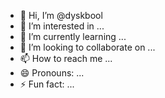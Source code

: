 - 👋 Hi, I’m @dyskbool
- 👀 I’m interested in ...
- 🌱 I’m currently learning ...
- 💞️ I’m looking to collaborate on ...
- 📫 How to reach me ...
- 😄 Pronouns: ...
- ⚡ Fun fact: ...

<!---
dyskbool/dyskbool is a ✨ special ✨ repository because its `README.md` (this file) appears on your GitHub profile.
You can click the Preview link to take a look at your changes.
--->
